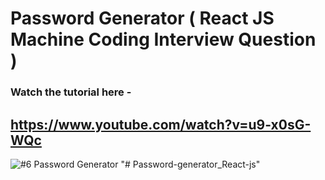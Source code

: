# Password Generator ( React JS Machine Coding Interview Question )

### Watch the tutorial here -

## https://www.youtube.com/watch?v=u9-x0sG-WQc
![#6 Password Generator](https://github.com/piyush-eon/frontend-interview-questions/assets/51760520/cc4cfd02-7cb7-4889-bf47-9133e9aae145)
"# Password-generator_React-js" 
